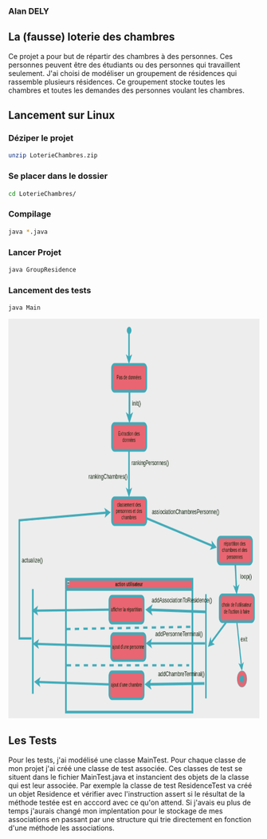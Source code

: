 ### Alan DELY
## La (fausse) loterie des chambres

Ce projet a pour but de répartir des chambres à des personnes. 
Ces personnes peuvent être des étudiants ou des personnes qui travaillent 
seulement. J'ai choisi de modéliser un groupement de résidences qui rassemble
plusieurs résidences. Ce groupement stocke toutes les chambres et toutes les
demandes des personnes voulant les chambres. 

## Lancement sur Linux

### Déziper le projet
```bash
unzip LoterieChambres.zip
```
### Se placer dans le dossier
```bash
cd LoterieChambres/
```
### Compilage
```bash
java *.java
```
### Lancer Projet
```bash
java GroupResidence
```
### Lancement des tests
```bash
java Main
```
<img src="img.png" alt="Description" width="800" height="800">


## Les Tests

Pour les tests, j'ai modélisé une classe MainTest. Pour chaque classe de mon projet j'ai 
créé une classe de test associée. Ces classes de test se situent dans le fichier MainTest.java et 
instancient des objets de la classe qui est leur associée. Par exemple la classe de test
ResidenceTest va créé un objet Residence et vérifier avec l'instruction assert si le 
résultat de la méthode testée est en acccord avec ce qu'on attend. Si j'avais eu plus de 
temps j'aurais changé mon implentation pour le stockage de mes associations en passant
par une structure qui trie directement en fonction d'une méthode les associations. 





